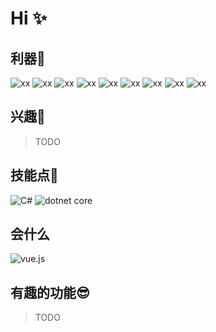 # Hi ✨

## 利器🔧
![xx](https://img.shields.io/badge/_-%20Windows_10-0078D6?style=for-the-badge&logo=windows&logoColor=white)
![xx](https://img.shields.io/badge/_-%20Git_Extensions-F05032?style=for-the-badge&logo=git-extensions&logoColor=white)
![xx](https://img.shields.io/badge/_-%20VisualStudio_Code-007ACC?style=for-the-badge&logo=visual-studio-code&logoColor=white)
![xx](https://img.shields.io/badge/-%20VisualStudio-5C2D91?style=for-the-badge&logo=visual-studio&logoColor=white)
![xx](https://img.shields.io/badge/_-%20Google_Chrome-4285F4?style=for-the-badge&logo=google-chrome&logoColor=white)
![xx](https://img.shields.io/badge/_-%20Jetbrains_Resharper-000000?style=for-the-badge&logo=jetbrains&logoColor=white)
![xx](https://img.shields.io/badge/_-%20WSL-FCC624?style=for-the-badge&logo=linux&logoColor=white)
![xx](https://img.shields.io/badge/_-%20Docker-2496ED?style=for-the-badge&logo=docker&logoColor=white)
![xx](https://img.shields.io/badge/_-%20Fiddler_4-brightgreen?style=for-the-badge)

## 兴趣🌈
> TODO

## 技能点🔐
![C#](https://img.shields.io/badge/_-%20Sharp-239120?style=flat-square&logo=c-sharp)
![dotnet core](https://img.shields.io/badge/-%20Dotnet_Core&5-5C2D91?style=flat-square&logo=appveyor)

## 会什么
![vue.js](https://img.shields.io/badge/Vue-%20ElementUI-green?style=flat-square&logo=vue-dot-js&color=fedcba)

## 有趣的功能😎
> TODO

<!-- 
    https://shields.io/
    https://simpleicons.org/?q=core
-->
